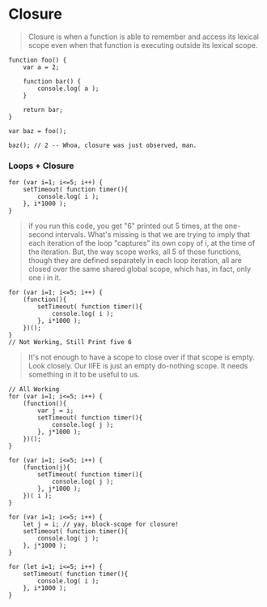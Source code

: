 # Closure

>Closure is when a function is able to remember and access its lexical scope even when that function is executing outside its lexical scope.
```
function foo() {
	var a = 2;

	function bar() {
		console.log( a );
	}

	return bar;
}

var baz = foo();

baz(); // 2 -- Whoa, closure was just observed, man.
```
### Loops + Closure
```
for (var i=1; i<=5; i++) {
	setTimeout( function timer(){
		console.log( i );
	}, i*1000 );
}
```
>if you run this code, you get "6" printed out 5 times, at the one-second intervals.
>What's missing is that we are trying to imply that each iteration of the loop "captures" its own copy of i, at the time of the iteration. But, the way scope works, all 5 of those functions, though they are defined separately in each loop iteration, all are closed over the same shared global scope, which has, in fact, only one i in it.
```
for (var i=1; i<=5; i++) {
	(function(){
		setTimeout( function timer(){
			console.log( i );
		}, i*1000 );
	})();
}
// Not Working, Still Print five 6
```
>It's not enough to have a scope to close over if that scope is empty. Look closely. Our IIFE is just an empty do-nothing scope. It needs something in it to be useful to us.

```
// All Working
for (var i=1; i<=5; i++) {
	(function(){
		var j = i;
		setTimeout( function timer(){
			console.log( j );
		}, j*1000 );
	})();
}

for (var i=1; i<=5; i++) {
	(function(j){
		setTimeout( function timer(){
			console.log( j );
		}, j*1000 );
	})( i );
}

for (var i=1; i<=5; i++) {
	let j = i; // yay, block-scope for closure!
	setTimeout( function timer(){
		console.log( j );
	}, j*1000 );
}

for (let i=1; i<=5; i++) {
	setTimeout( function timer(){
		console.log( i );
	}, i*1000 );
}
```
